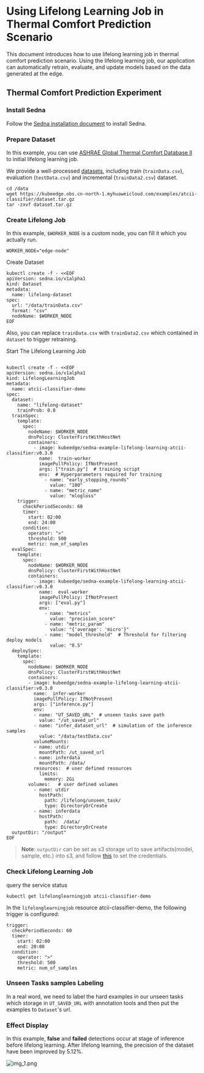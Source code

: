 # Using Lifelong Learning Job in Thermal Comfort Prediction Scenario

This document introduces how to use lifelong learning job in thermal comfort prediction scenario. 
Using the lifelong learning job, our application can automatically retrain, evaluate, 
and update models based on the data generated at the edge.

##  Thermal Comfort Prediction Experiment


### Install Sedna

Follow the [Sedna installation document](/docs/setup/install.md) to install Sedna.

### Prepare Dataset
In this example, you can use [ASHRAE Global Thermal Comfort Database II](https://datadryad.org/stash/dataset/doi:10.6078/D1F671) to initial lifelong learning job.



We provide a well-processed [datasets](https://kubeedge.obs.cn-north-1.myhuaweicloud.com/examples/atcii-classifier/dataset.tar.gz), including train (`trainData.csv`), evaluation (`testData.csv`) and incremental (`trainData2.csv`) dataset.
```
cd /data
wget https://kubeedge.obs.cn-north-1.myhuaweicloud.com/examples/atcii-classifier/dataset.tar.gz
tar -zxvf dataset.tar.gz
```

### Create Lifelong Job
In this example, `$WORKER_NODE` is a custom node, you can fill it which you actually run.


```
WORKER_NODE="edge-node" 
```
Create Dataset

```
kubectl create -f - <<EOF
apiVersion: sedna.io/v1alpha1
kind: Dataset
metadata:
  name: lifelong-dataset
spec:
  url: "/data/trainData.csv"
  format: "csv"
  nodeName: $WORKER_NODE
EOF
```

Also, you can replace `trainData.csv` with `trainData2.csv` which contained in `dataset` to trigger retraining.

Start The Lifelong Learning Job

```

kubectl create -f - <<EOF
apiVersion: sedna.io/v1alpha1
kind: LifelongLearningJob
metadata:
  name: atcii-classifier-demo
spec:
  dataset:
    name: "lifelong-dataset"
    trainProb: 0.8
  trainSpec:
    template:
      spec:
        nodeName: $WORKER_NODE
        dnsPolicy: ClusterFirstWithHostNet
        containers:
          - image: kubeedge/sedna-example-lifelong-learning-atcii-classifier:v0.3.0
            name:  train-worker
            imagePullPolicy: IfNotPresent
            args: ["train.py"]  # training script
            env:  # Hyperparameters required for training
              - name: "early_stopping_rounds"
                value: "100"
              - name: "metric_name"
                value: "mlogloss"
    trigger:
      checkPeriodSeconds: 60
      timer:
        start: 02:00
        end: 24:00
      condition:
        operator: ">"
        threshold: 500
        metric: num_of_samples
  evalSpec:
    template:
      spec:
        nodeName: $WORKER_NODE
        dnsPolicy: ClusterFirstWithHostNet
        containers:
          - image: kubeedge/sedna-example-lifelong-learning-atcii-classifier:v0.3.0
            name:  eval-worker
            imagePullPolicy: IfNotPresent
            args: ["eval.py"]
            env:
              - name: "metrics"
                value: "precision_score"
              - name: "metric_param"
                value: "{'average': 'micro'}"
              - name: "model_threshold"  # Threshold for filtering deploy models
                value: "0.5"
  deploySpec:
    template:
      spec:
        nodeName: $WORKER_NODE
        dnsPolicy: ClusterFirstWithHostNet
        containers:
        - image: kubeedge/sedna-example-lifelong-learning-atcii-classifier:v0.3.0
          name:  infer-worker
          imagePullPolicy: IfNotPresent
          args: ["inference.py"]
          env:
          - name: "UT_SAVED_URL"  # unseen tasks save path
            value: "/ut_saved_url"
          - name: "infer_dataset_url"  # simulation of the inference samples 
            value: "/data/testData.csv"
          volumeMounts:
          - name: utdir
            mountPath: /ut_saved_url
          - name: inferdata
            mountPath: /data/
          resources:  # user defined resources
            limits:
              memory: 2Gi
        volumes:   # user defined volumes
          - name: utdir
            hostPath:
              path: /lifelong/unseen_task/
              type: DirectoryOrCreate
          - name: inferdata
            hostPath:
              path:  /data/
              type: DirectoryOrCreate
  outputDir: "/output"
EOF
```

>**Note**: `outputDir` can be set as s3 storage url to save artifacts(model, sample, etc.) into s3, and follow [this](/examples/storage/s3/README.md) to set the credentials.

### Check Lifelong Learning Job
query the service status
```
kubectl get lifelonglearningjob atcii-classifier-demo
```
In the `lifelonglearningjob` resource atcii-classifier-demo, the following trigger is configured:
```
trigger:
  checkPeriodSeconds: 60
  timer:
    start: 02:00
    end: 20:00
  condition:
    operator: ">"
    threshold: 500
    metric: num_of_samples
```

### Unseen Tasks samples Labeling
In a real word, we need to label the hard examples in our unseen tasks which storage in `UT_SAVED_URL`  with annotation tools and then put the examples to `Dataset`'s url.  


### Effect Display  
In this example, **false** and **failed** detections occur at stage of inference before lifelong learning.
After lifelong learning, the precision of the dataset have been improved by 5.12%.

![img_1.png](image/effect_comparison.png) 
